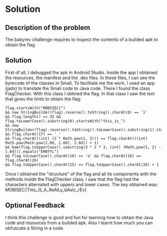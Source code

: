 # Solution

## Description of the problem

The babyrev challenge requires to inspect the contents of a builded apk to obtain the flag.

## Solution

First of all, I debugged the apk in Android Studio. Inside the app I obtained the resources, the manifest and the .dex files. In these files, I can see the bytecode of the classes in Smali. 
To facilitate me the work, I used an app (jadx) to translate the Smali code to Java code. There I found the class FlagChecker. With this class I obtined the flag. In that class I saw the text that gives the hints to obtain the flag:
	
	flag.startsWith("MOBISEC{") 
	&& new StringBuilder(flag).reverse().toString().charAt(0) == '}' 
	&& flag.length() == 35 && flag.toLowerCase().substring(8).startsWith("this_is_") 
	&& new StringBuilder(flag).reverse().toString().toLowerCase().substring(1).startsWith(ctx.getString(R.string.last_part)) 
	&& flag.charAt(17) == '_' 
	&& flag.charAt((int) (3 * Math.pow(2, 3))) == flag.charAt(((int) Math.pow(Math.pow(2.0d, 2.0d), 2.0d)) + 1) 
	&& bam(flag.toUpperCase().substring(3 * 2 * 3, (int) (Math.pow(5, 2) - 1.0d))).equals("ERNYYL") 
	&& flag.toLowerCase().charAt(16) == 'a' && flag.charAt(16) == flag.charAt(26) 
	&& flag.toUpperCase().charAt(25) == flag.toUpperCase().charAt(26) + 1

Once I obtained the "structure" of the flag and all its components with the methods inside the FlagChecker class, I saw that the flag had the characters alternated with uppers and lower cases. The key obtained was: MOBISEC{ThIs_iS_A_ReAlLy_bAsIc_rEv}

## Optional Feedback

I think this challenge is good and fun for learning how to obtain the Java code and resources from a builded apk. Also I learnt how much you can obfuscate a String in a code.